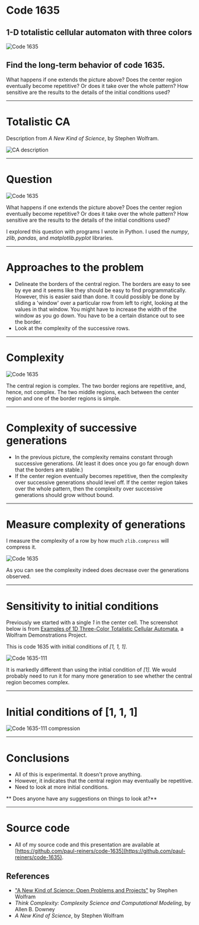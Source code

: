 # Code 1635
## 1-D totalistic cellular automaton with three colors 

![Code 1635](../img/code-1635-smaller.png "Code 1635")

## Find the long-term behavior of code 1635.

What happens if one extends the picture above? Does the center region eventually become repetitive? Or does
it take over the whole pattern? How sensitive are the results to the details of the initial conditions used?

---

# Totalistic CA

Description from *A New Kind of Science*, by Stephen Wolfram.

![CA description](../img/rule777-smaller.png)

---

# Question

![Code 1635](../img/code-1635-smaller.png "Code 1635")

What happens if one extends the picture above? Does the center region eventually become repetitive? Or does
it take over the whole pattern? How sensitive are the results to the details of the initial conditions used?

I explored this question with programs I wrote in Python.  I used the *numpy*, *zlib*,
*pandas*, and *matplotlib.pyplot* libraries.

---

# Approaches to the problem

* Delineate the borders of the central region.  The borders are easy to see by eye
and it seems like they should be easy to find programmatically.  However, this
is easier said than done.  It could possibly be done by sliding a 'window' over
a particular row from left to right, looking at the values in that window.
You might have to increase the width of the window as you go down.  You have to
be a certain distance out to see the border.
* Look at the complexity of the successive rows.

---

# Complexity

![Code 1635](../img/code-1635-smaller.png "Code 1635")

The central region is complex.  The two border regions are repetitive, and, hence, not
complex.  The two middle regions, each between the center region and one of the 
border regions is simple.

---

# Complexity of successive generations

* In the previous picture, the complexity remains constant through successive
generations.  (At least it does once you go far enough down that the borders are stable.)
* If the center region eventually becomes repetitive, then the complexity over successive
generations should level off.  If the center region takes over the whole pattern, then
the complexity over successive generations should grow without bound.

---

# Measure complexity of generations

I measure the complexity of a row by how much `zlib.compress` will compress it.  

![Code 1635](../img/1635_32768_compression.png "Code 1635")

As you can see the complexity indeed does decrease over the generations observed.

--- 

# Sensitivity to initial conditions

Previously we started with a single *1* in the center cell.  The screenshot below is from 
[Examples of 1D Three-Color Totalistic Cellular Automata](https://demonstrations.wolfram.com/ExamplesOf1DThreeColorTotalisticCellularAutomata/),
a Wolfram Demonstrations Project.

This is code 1635 with initial conditions of *[1, 1, 1]*.

![Code 1635-111](../img/code-1635-111-smaller.png "Code 1635-111")

It is markedly different than using the initial condition of *[1]*.  We would probably need
to run it for many more generation to see whether the central region
becomes complex.

---

# Initial conditions of [1, 1, 1]

![Code 1635-111 compression](../img/1635_08192_111_compression.png "Code 1635-111 compression")

---

# Conclusions

* All of this is experimental.  It doesn't prove anything.
* However, it indicates that the central region may eventually be repetitive.
* Need to look at more initial conditions.

** Does anyone have any suggestions on things to look at?**

---

# Source code

* All of my source code and this presentation are available at 
[https://github.com/paul-reiners/code-1635](https://github.com/paul-reiners/code-1635).

## References

* ["A New Kind of Science: Open Problems and Projects"](https://www.wolframscience.com/openproblems/NKSOpenProblems.pdf)
by Stephen Wolfram
* *Think Complexity: Complexity Science and Computational Modeling*, by Allen B. Downey
* *A New Kind of Science*, by Stephen Wolfram